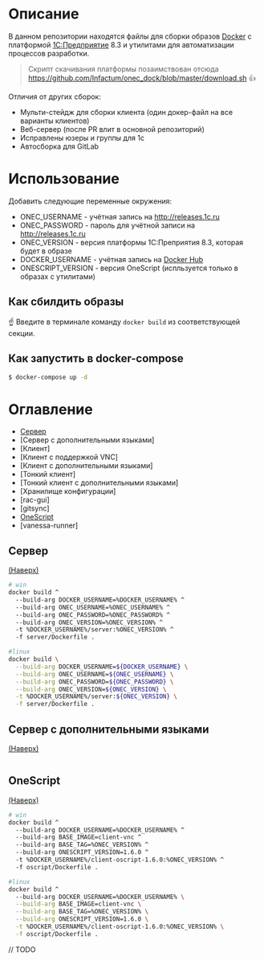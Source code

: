 # Описание

В данном репозитории находятся файлы для сборки образов [Docker](https://www.docker.com) с платформой [1С:Предприятие](http://v8.1c.ru) 8.3 и утилитами для автоматизации процессов разработки.

> Скрипт скачивания платформы позаимствован отсюда https://github.com/Infactum/onec_dock/blob/master/download.sh :+1:

Отличия от других сборок:
* Мульти-стейдж для сборки клиента (один докер-файл на все варианты клиентов)
* Веб-сервер (после PR влит в основной репозиторий)
* Исправлены юзеры и группы для 1с
* Автосборка для GitLab

# Использование

Добавить следующие переменные окружения:

* ONEC_USERNAME - учётная запись на http://releases.1c.ru
* ONEC_PASSWORD - пароль для учётной записи на http://releases.1c.ru
* ONEC_VERSION - версия платформы 1С:Преприятия 8.3, которая будет в образе
* DOCKER_USERNAME - учётная запись на [Docker Hub](https://hub.docker.com)
* ONESCRIPT_VERSION - версия OneScript (испльзуется только в образах с утилитами)


## Как сбилдить образы

:point_up: Введите в терминале команду `docker build` из соответствующей секции.

## Как запустить в docker-compose

```bash
$ docker-compose up -d
```

# Оглавление

- [Сервер](#сервер)
- [Сервер с дополнительными языками]
- [Клиент]
- [Клиент с поддержкой VNC]
- [Клиент с дополнительными языками]
- [Тонкий клиент]
- [Тонкий клиент с дополнительными языками]
- [Хранилище конфигурации]
- [rac-gui]
- [gitsync]
- [OneScript](#onescript)
- [vanessa-runner]

## Сервер
[(Наверх)](#Оглавление)

```bash
# win
docker build ^
  --build-arg DOCKER_USERNAME=%DOCKER_USERNAME% ^
  --build-arg ONEC_USERNAME=%ONEC_USERNAME% ^
  --build-arg ONEC_PASSWORD=%ONEC_PASSWORD% ^
  --build-arg ONEC_VERSION=%ONEC_VERSION% ^
  -t %DOCKER_USERNAME%/server:%ONEC_VERSION% ^
  -f server/Dockerfile .
```

```bash
#linux
docker build \
  --build-arg DOCKER_USERNAME=${DOCKER_USERNAME} \
  --build-arg ONEC_USERNAME=${ONEC_USERNAME} \
  --build-arg ONEC_PASSWORD=${ONEC_PASSWORD} \
  --build-arg ONEC_VERSION=${ONEC_VERSION} \
  -t %DOCKER_USERNAME%/server:${ONEC_VERSION} \
  -f server/Dockerfile .
```

## Сервер с дополнительными языками<a name="Сервер-с-дополнительными-языками"></a>
[(Наверх)](#Оглавление)

```bash

```

## OneScript
[(Наверх)](#Оглавление)

```bash
# win
docker build ^
  --build-arg DOCKER_USERNAME=%DOCKER_USERNAME% ^
  --build-arg BASE_IMAGE=client-vnc ^
  --build-arg BASE_TAG=%ONEC_VERSION% ^
  --build-arg ONESCRIPT_VERSION=1.6.0 ^
  -t %DOCKER_USERNAME%/client-oscript-1.6.0:%ONEC_VERSION% ^
  -f oscript/Dockerfile .
```

```bash
#linux
docker build ^
  --build-arg DOCKER_USERNAME=%DOCKER_USERNAME% \
  --build-arg BASE_IMAGE=client-vnc \
  --build-arg BASE_TAG=%ONEC_VERSION% \
  --build-arg ONESCRIPT_VERSION=1.6.0 \
  -t %DOCKER_USERNAME%/client-oscript-1.6.0:%ONEC_VERSION% \
  -f oscript/Dockerfile .
```

// TODO
